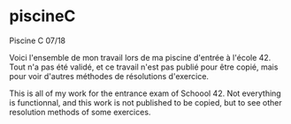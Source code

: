 # piscineC
Piscine C 07/18

Voici l'ensemble de mon travail lors de ma piscine d'entrée à l'école 42. Tout n'a pas été validé, et ce travail n'est pas publié pour être copié, mais pour voir d'autres méthodes de résolutions d'exercice.

This is all of my work for the entrance exam of Schoool 42. Not everything is functionnal, and this work is not published to be copied, but to see other resolution methods of some exercices.
